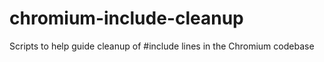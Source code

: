 # chromium-include-cleanup
Scripts to help guide cleanup of #include lines in the Chromium codebase
